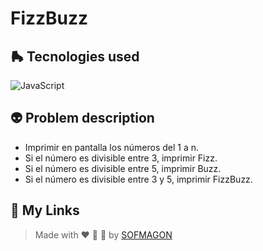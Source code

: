 # FizzBuzz



## 🛼 Tecnologies used

![JavaScript](https://img.shields.io/badge/javascript-%23F7DF1E.svg?style=for-the-badge&logo=javascript&logoColor=black)



## 👽 Problem description

+ Imprimir en pantalla los números del 1 a n.
+ Si el número es divisible entre 3, imprimir Fizz.
+ Si el número es divisible entre 5, imprimir Buzz.
+ Si el número es divisible entre 3 y 5, imprimir FizzBuzz.



## 🌈 My Links

> Made with ❤️ 🍕 🌮 by [SOFMAGON](https://beacons.ai/sofmagon)

